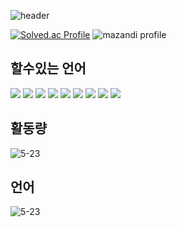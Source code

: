 ![header](https://capsule-render.vercel.app/api?type=waving&color=auto&height=300&section=header&desc=Sunrin%20Software%20Division%20118th&descAlign=70&text=5-23dev&fontSize=70&FontAlignY=40)

[![Solved.ac Profile](http://mazassumnida.wtf/api/v2/generate_badge?boj=5_23)](https://solved.ac/gghh3017/)
![mazandi profile](http://mazandi.herokuapp.com/api?handle=5_23&theme=warm)
## 할수있는 언어
<img src="https://img.shields.io/badge/C++-3366FF?style=flat-square&logo=c%2B%2B&logoColor=white"/></a>
<img src="https://img.shields.io/badge/Python-3366FF?style=flat-square&logo=Python&logoColor=white"/></a>
<img src="https://img.shields.io/badge/Javascript-3366FF?style=flat-square&logo=Javascript&logoColor=white"/></a>
<img src="https://img.shields.io/badge/html-3366FF?style=flat-square&logo=html5&logoColor=white"/></a>
<img src="https://img.shields.io/badge/css-3366FF?style=flat-square&logo=css3&logoColor=white"/></a>
<img src="https://img.shields.io/badge/php-3366FF?style=flat-square&logo=php&logoColor=white"/></a>
<img src="https://img.shields.io/badge/mysql-3366FF?style=flat-square&logo=mysql&logoColor=white"/></a>
<img src="https://img.shields.io/badge/java-3366FF?style=flat-square&logo=java8&logoColor=white"/></a>
<img src="https://img.shields.io/badge/rust-3366FF?style=flat-square&logo=rust&logoColor=white"/></a>



## 활동량
![5-23](https://github-readme-stats.vercel.app/api?username=5-23&show_icons=true&theme=synthwave)

## 언어
![5-23](https://github-readme-stats.vercel.app/api/top-langs/?username=5-23&langs_count=8&layout=compact&theme=synthwave)
